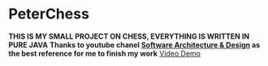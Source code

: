 # PeterChess
**THIS IS MY SMALL PROJECT ON CHESS, EVERYTHING IS WRITTEN IN PURE JAVA**
**Thanks to youtube chanel [Software Architecture & Design](https://www.youtube.com/c/amir650) as the best reference for me to finish my work**
[Video Demo](https://drive.google.com/file/d/18LtONlCQ-izjUH9mMu4kwEOs6DynpXte/view?usp=sharing)

